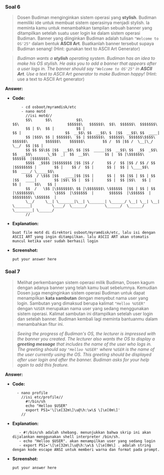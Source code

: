 ### Soal 6

> Dosen Budiman menginginkan sistem operasi yang **stylish**. Budiman memiliki ide untuk membuat sistem operasinya menjadi stylish. Ia meminta kamu untuk menambahkan tampilan sebuah banner yang ditampilkan setelah suatu user login ke dalam sistem operasi Budiman. Banner yang diinginkan Budiman adalah tulisan `"Welcome to OS'25"` dalam bentuk **ASCII Art**. Buatkanlah banner tersebut supaya Budiman senang! (Hint: gunakan text to ASCII Art Generator)

> _Budiman wants a **stylish** operating system. Budiman has an idea to make his OS stylish. He asks you to add a banner that appears after a user logs in. The banner should say `"Welcome to OS'25"` in **ASCII Art**. Use a text to ASCII Art generator to make Budiman happy!_ (Hint: use a text to ASCII Art generator)

**Answer:**

- **Code:**

  ```
      - cd osboot/myramdisk/etc
      - nano motd
        //isi motd//
        $$\      $$\           $$\                                                     $$\                      $$$$$$\   $$$$$$\  $$\  $$$$$$\  $$$$$$$\  
        $$ | $\  $$ |          $$ |                                                    $$ |                    $$  __$$\ $$  __$$\ $  |$$  __$$\ $$  ____| 
        $$ |$$$\ $$ | $$$$$$\  $$ | $$$$$$$\  $$$$$$\  $$$$$$\$$$$\   $$$$$$\        $$$$$$\    $$$$$$\        $$ /  $$ |$$ /  \__|\_/ \__/  $$ |$$ |      
        $$ $$ $$\$$ |$$  __$$\ $$ |$$  _____|$$  __$$\ $$  _$$  _$$\ $$  __$$\       \_$$  _|  $$  __$$\       $$ |  $$ |\$$$$$$\       $$$$$$  |$$$$$$$\  
        $$$$  _$$$$ |$$$$$$$$ |$$ |$$ /      $$ /  $$ |$$ / $$ / $$ |$$$$$$$$ |        $$ |    $$ /  $$ |      $$ |  $$ | \____$$\     $$  ____/ \_____$$\ 
        $$$  / \$$$ |$$   ____|$$ |$$ |      $$ |  $$ |$$ | $$ | $$ |$$   ____|        $$ |$$\ $$ |  $$ |      $$ |  $$ |$$\   $$ |    $$ |      $$\   $$ |
        $$  /   \$$ |\$$$$$$$\ $$ |\$$$$$$$\ \$$$$$$  |$$ | $$ | $$ |\$$$$$$$\         \$$$$  |\$$$$$$  |       $$$$$$  |\$$$$$$  |    $$$$$$$$\ \$$$$$$  |
        \__/     \__| \_______|\__| \_______| \______/ \__| \__| \__| \_______|         \____/  \______/        \______/  \______/     \________| \______/
        //
  ```

- **Explanation:**

  `buat file motd di direktori osboot/myramdisk/etc, lalu isi dengan ASCII ART yang ingin ditampilkan. lalu ASCII ART akan otomatis muncul ketika user sudah berhasil login`

- **Screenshot:**

  `put your answer here`

### Soal 7

> Melihat perkembangan sistem operasi milik Budiman, Dosen kagum dengan adanya banner yang telah kamu buat sebelumnya. Kemudian Dosen juga menginginkan sistem operasi Budiman untuk dapat menampilkan **kata sambutan** dengan menyebut nama user yang login. Sambutan yang dimaksud berupa kalimat `"Helloo %USER"` dengan `%USER` merupakan nama user yang sedang menggunakan sistem operasi. Kalimat sambutan ini ditampilkan setelah user login dan setelah banner. Budiman kembali lagi meminta bantuanmu dalam menambahkan fitur ini.

> _Seeing the progress of Budiman's OS, the lecturer is impressed with the banner you created. The lecturer also wants the OS to display a **greeting message** that includes the name of the user who logs in. The greeting should say `"Helloo %USER"` where `%USER` is the name of the user currently using the OS. This greeting should be displayed after user login and after the banner. Budiman asks for your help again to add this feature._

**Answer:**

- **Code:**

  ```
    - nano profile
      //isi etc/profile//
        #!/bin/sh
        echo "Helloo $USER"
        export PS1='\[\e[32m\]\u@\h:\w\$ \[\e[0m\]'
      //
  ```

- **Explanation:**

  ```- buat file profile di direktori osboot/myramdisk/etc.
     - #!/bin/sh adalah shebang. menunjukkan bahwa skrip ini akan dijalankan menggunakan shell interpreter /bin/sh.
     - echo "Helloo $USER". akan menampilkan user yang sedang login
     - export PS1='\[\e[32m\]\u@\h:\w\$ \[\e[0m\] . adalah string dengan kode escape ANSI untuk memberi warna dan format pada prompt.
  ```

- **Screenshot:**

  `put your answer here`
